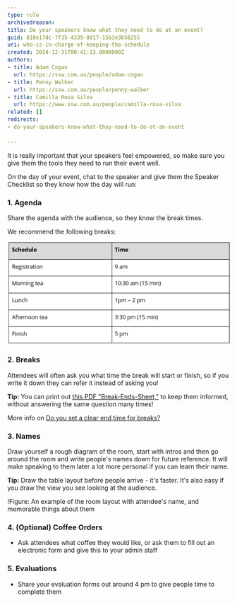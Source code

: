 ```yaml
---
type: rule
archivedreason: 
title: Do your speakers know what they need to do at an event?
guid: 818e17dc-7f35-4339-8d17-15b3e3b58255
uri: who-is-in-charge-of-keeping-the-schedule
created: 2014-12-31T00:41:13.0000000Z
authors:
- title: Adam Cogan
  url: https://ssw.com.au/people/adam-cogan
- title: Penny Walker
  url: https://ssw.com.au/people/penny-walker
- title: Camilla Rosa Silva
  url: https://www.ssw.com.au/people/camilla-rosa-silva
related: []
redirects:
- do-your-speakers-know-what-they-need-to-do-at-an-event

---
```


It is really important that your speakers feel empowered, so make sure you give them the tools they need to run their event well.

<!--endintro-->

On the day of your event, chat to the speaker and give them the Speaker Checklist so they know how the day will run:

### 1. Agenda

Share the agenda with the audience, so they know the break times.

We recommend the following breaks:

  ![Figure: A schedule to give to your speakers to help with timekeeping](event-agenda.png)

### 2. Breaks

Attendees will often ask you what time the break will start or finish, so if you write it down they can refer it instead of asking you!

**Tip:** You can print out [this PDF "Break-Ends-Sheet,"](break-ends-sheet.pdf) to keep them informed, without answering the same question many times!

More info on [Do you set a clear end time for breaks?](/do-you-set-a-clear-end-time-for-breaks)

### 3. Names

Draw yourself a rough diagram of the room, start with intros and then go around the room and write people's names down for future reference. It will make speaking to them later a lot more personal if you can learn their name.

**Tip:** Draw the table layout before people arrive - it's faster. It's also easy if you draw the view you see looking at the audience.

!Figure: An example of the room layout with attendee's name, and memorable things about them[](Diagram-Desk-layout2.jpg)

### 4. (Optional) Coffee Orders

* Ask attendees what coffee they would like, or ask them to fill out an electronic form and give this to your admin staff

### 5. Evaluations

* Share your evaluation forms out around 4 pm to give people time to complete them
